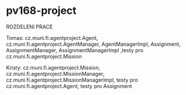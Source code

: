 # pv168-project

ROZDELENI PRACE

Tomas:
cz.muni.fi.agentproject.Agent, cz.muni.fi.agentproject.AgentManager, AgentManagerImpl,
Assignment, AssignmentManager, AssignmentManagerImpl
,testy pro cz.muni.fi.agentproject.Mission

Kristy:
cz.muni.fi.agentproject.Mission, cz.muni.fi.agentproject.MissionManager, cz.muni.fi.agentproject.MissionManagerImpl,
testy pro cz.muni.fi.agentproject.Agent,
testy pro Assignment
